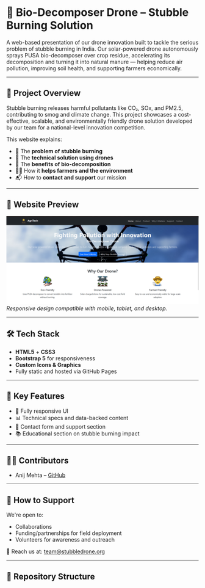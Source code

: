 # 🌾 Bio-Decomposer Drone – Stubble Burning Solution

A web-based presentation of our drone innovation built to tackle the serious problem of stubble burning in India. Our solar-powered drone autonomously sprays PUSA bio-decomposer over crop residue, accelerating its decomposition and turning it into natural manure — helping reduce air pollution, improving soil health, and supporting farmers economically.

---

## 🚀 Project Overview

Stubble burning releases harmful pollutants like CO₂, SOx, and PM2.5, contributing to smog and climate change. This project showcases a cost-effective, scalable, and environmentally friendly drone solution developed by our team for a national-level innovation competition.

This website explains:

- 🌱 The **problem of stubble burning**
- 🚁 The **technical solution using drones**
- 🧪 The **benefits of bio-decomposition**
- 🧑‍🌾 How it **helps farmers and the environment**
- 📬 How to **contact and support** our mission

---

## 📸 Website Preview

![Screenshot of homepage](images/screenshot-home.png)  
_Responsive design compatible with mobile, tablet, and desktop._

---

## 🛠️ Tech Stack

- **HTML5** + **CSS3**
- **Bootstrap 5** for responsiveness
- **Custom Icons & Graphics**
- Fully static and hosted via GitHub Pages

---

## 🧠 Key Features

- 📱 Fully responsive UI
- 📊 Technical specs and data-backed content
- 💬 Contact form and support section
- 📚 Educational section on stubble burning impact

---

## 🧑‍💻 Contributors

- Anij Mehta – [GitHub](https://github.com/anij-mehta)

---

## 🤝 How to Support

We're open to:
- Collaborations
- Funding/partnerships for field deployment
- Volunteers for awareness and outreach

📧 Reach us at: [team@stubbledrone.org](mailto:team@stubbledrone.org)

---

## 📂 Repository Structure

